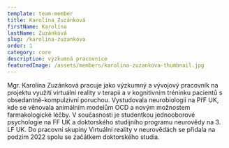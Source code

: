 ```yaml
---
template: team-member
title: Karolína Zuzánková
firstName: Karolína
lastName: Zuzánková
slug: /karolina-zuzankova
order: 1
category: core
description: výzkumná pracovnice
featuredImage: /assets/members/karolina-zuzankova-thumbnail.jpg
---
```


Mgr. Karolína Zuzánková pracuje jako výzkumný a vývojový pracovník na projektu využití virtuální reality v terapii a v kognitivním tréninku pacientů s obsedantně-kompulzivní poruchou. Vystudovala neurobiologii na PřF UK, kde se věnovala animálním modelům OCD a novým možnostem farmakologické léčby. V současnosti je studentkou jednooborové psychologie na FF UK a doktorského studijního programu neurovědy na 3. LF UK.  Do pracovní skupiny Virtuální reality v neurovědách se přidala na podzim 2022 spolu se začátkem doktorského studia.